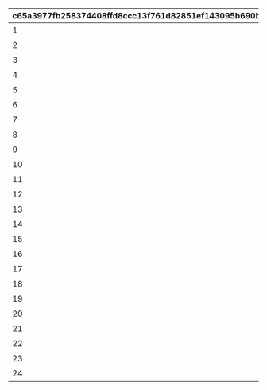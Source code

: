 |c65a3977fb258374408ffd8ccc13f761d82851ef143095b690bead480acc38aa|20cf055f176e1437f3faaeb65bdb888993a6ee7042ab88361a6ae2179ee504d1|c043e1350596ab0fc2c09e0aac88370fcf473f0dc910cd17397424c7fdfa4f7e|3b1dfeb221b0d1ef83f7c07f9a1097acbebb023300353a14bc9cfc1126485eff|29e0bd25266d2e4eda2feb800ba1b40ea51d62e053bd7f7af664cc4c1bb8e775|
| --- | --- | --- | --- | --- |
|1|ピンク|2019-05-17 15:00:00||17|
|2|レッド|2019-05-17 15:00:00||18|
|3|イエロー|2019-05-17 15:00:00||19|
|4|グリーン|2019-05-17 15:00:00||20|
|5|ライトブルー|2019-05-17 15:00:00||21|
|6|ブルー|2019-05-17 15:00:00||22|
|7|パープル|2019-05-17 15:00:00||23|
|8|グレー|2019-05-17 15:00:00||24|
|9|サマービーチの朝日|2019-06-30 12:00:00||14|
|10|サマービーチの夕日|2019-06-30 12:00:00||15|
|11|サマービーチの星空|2019-06-30 12:00:00||16|
|12|海中の背景|2019-08-08 18:00:00||13|
|13|ハロウィンの昼|2019-10-02 12:00:00||11|
|14|ハロウィンの夜|2019-10-02 12:00:00||12|
|15|きのこと秋の渓谷|2019-10-15 12:00:00||9|
|16|きのこと小川|2019-10-15 12:00:00||10|
|17|クリスマスの昼|2019-12-11 12:00:00||7|
|18|クリスマスの夜|2019-12-11 12:00:00||8|
|19|初日の出|2019-12-30 15:00:00||6|
|20|不思議の国のお城|2020-05-31 12:00:00||4|
|21|不思議の国の平原|2020-05-31 12:00:00||5|
|22|天の川|2020-06-30 12:00:00||1|
|23|願い竹の村の昼|2020-06-30 12:00:00||2|
|24|願い竹の村の夜|2020-06-30 12:00:00||3|